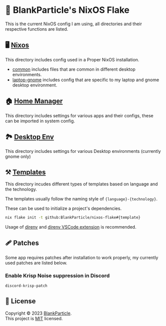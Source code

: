 # 🏡 BlankParticle's NixOS Flake

This is the current NixOS config I am using, all directories and their respective functions are listed.

## 🖥️ [Nixos](./nixos/)

This directory includes config used in a Proper NixOS installation.

- [common](./nixos/common/) includes files that are common in different desktop environments.
- [laptop-gnome](./nixos/laptop-gnome/) includes config that are specific to my laptop and gnome desktop environment.

## 🏠 [Home Manager](./home-manager/)

This directory includes settings for various apps and their configs, these can be imported in system config.

## 🏞️ [Desktop Env](./desktop-env/)

This directory includes settings for various Desktop environments (currently gnome only)

## ⚒️ [Templates](./templates/)

This directory incudes different types of templates based on language and the technology.

The templates usually follow the naming style of `{language}-{technology}`.

These can be used to initialize a project's dependencies.

```bash
nix flake init -t github:BlankParticle/nixos-flake#{template}
```

Usage of [direnv](https://direnv.net/) and [direnv VSCode extension](https://marketplace.visualstudio.com/items?itemName=mkhl.direnv) is recommended.

## 🩹 Patches

Some app requires patches after installation to work properly, my currently used patches are listed below.

### Enable Krisp Noise suppression in Discord

```bash
discord-krisp-patch
```

## 📝 License

Copyright © 2023 [BlankParticle](https://github.com/BlankParticle). <br />
This project is [MIT](https://github.com/BlankParticle/nixos-flake/blob/main/LICENSE.txt) licensed.
